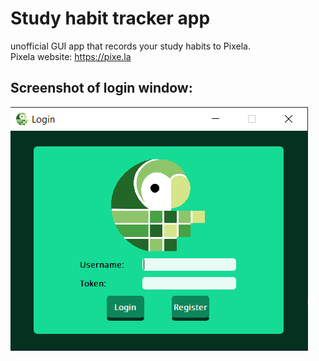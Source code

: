 # Study habit tracker app
unofficial GUI app that records your study habits to Pixela.  
Pixela website: https://pixe.la  
  

## Screenshot of login window:
![login_window](assets/login_ui.png)